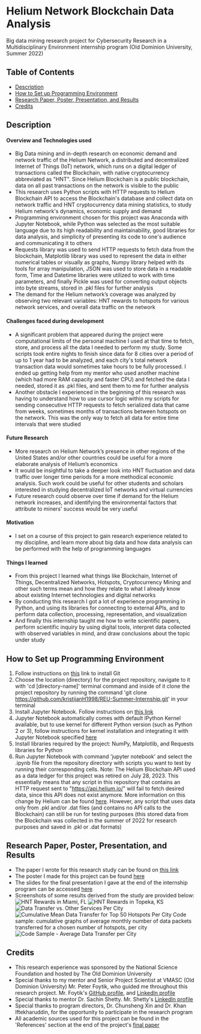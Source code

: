 # Helium Network Blockchain Data Analysis
Big data mining research project for Cybersecurity Research in a Multidisciplinary Environment internship program (Old Dominion University, Summer 2022)

## Table of Contents
- [Description](#description)
- [How to Set up Programming Environment](#how-to-set-up-programming-environment)
- [Research Paper, Poster, Presentation, and Results](#research-paper-poster-presentation-and-results)
- [Credits](#credits)

## Description
#### Overview and Technologies used
* Big Data mining and in-depth research on economic demand and network traffic of the Helium Network, a distributed and decentralized Internet of Things (IoT) network, which runs on a digital ledger of transactions called the Blockchain, with native cryptocurrency abbreviated as "HNT". Since Helium Blockchain is a public blockchain, data on all past transactions on the network is visible to the public
* This research uses Python scripts with HTTP requests to Helium Blockchain API to access the Blockchain's database and collect data on network traffic and HNT cryptocurrency data mining statistics, to study Helium network's dynamics, economic supply and demand
* Programming environment chosen for this project was Anaconda with Jupyter Notebook, while Python was selected as the most suitable language due to its high readability and maintainability, good libraries for data analysis, and simplicity of presenting its code to one's audience and communicating it to others
* Requests library was used to send HTTP requests to fetch data from the blockchain, Matplotlib library was used to represent the data in either numerical tables or visually as graphs, Numpy library helped with its tools for array manipulation, JSON was used to store data in a readable form, Time and Datetime libraries were utilized to work with time parameters, and finally Pickle was used for converting output objects into byte streams, stored in .pkl files for further analysis
* The demand for the Helium network’s coverage was analyzed by observing two relevant variables: HNT rewards to hotspots for various network services, and overall data traffic on the network

#### Challenges faced during development
* A significant problem that appeared during the project were computational limits of the personal machine I used at that time to fetch, store, and process all the data I needed to perform my study. Some scripts took entire nights to finish since data for 8 cities over a period of up to 1 year had to be analyzed, and each city's total network transaction data would sometimes take hours to be fully processed. I ended up getting help from my mentor who used another machine (which had more RAM capacity and faster CPU) and fetched the data I needed, stored it as .pkl files, and sent them to me for further analysis
* Another obstacle I experienced in the beginning of this research was having to understand how to use cursor logic within my scripts for sending consecutive HTTP requests to fetch serialized data that came from weeks, sometimes months of transactions between hotspots on the network. This was the only way to fetch all data for entire time intervals that were studied

#### Future Research
* More research on Helium Network’s presence in other regions of the United States and/or other countries could be useful for a more elaborate analysis of Helium’s economics
* It would be insightful to take a deeper look into HNT fluctuation and data traffic over longer time periods for a more methodical economic analysis. Such work could be useful for other students and scholars interested in studying decentralized IoT networks and virtual currencies
* Future research could observe over time if demand for the Helium network increases, and identifying the environmental factors that attribute to miners' success would be very useful

#### Motivation
* I set on a course of this project to gain research experience related to my discipline, and learn more about big data and how data analysis can be performed with the help of programming languages

#### Things I learned
* From this project I learned what things like Blockchain, Internet of Things, Decentralized Networks, Hotspots, Cryptocurrency Mining and other such terms mean and how they relate to what I already know about existing Internet technologies and digital networks
* By conducting this research I got a lot of experience programming in Python, and using its libraries for connecting to external APIs, and to perform data collection, processing, representation, and visualization
* And finally this internship taught me how to write scientific papers, perform scientific inquiry by using digital tools, interpret data collected with observed variables in mind, and draw conclusions about the topic under study

## How to Set up Programming Environment
1. Follow instructions on [this](https://github.com/git-guides/install-git) link to install Git
2. Choose the location (directory) for the project repository, navigate to it with 'cd [directory-name]' terminal command and inside of it clone the project repository by running the command 'git clone https://github.com/kristijanH1998/REU-Summer-Internship.git' in your terminal
3. Install Jupyter Notebook. Follow instructions on [this link](https://jupyter.org/install)
4. Jupyter Notebook automatically comes with default IPython Kernel available, but to use kernel for different Python version (such as Python 2 or 3), follow instructions for kernel installation and integrating it with Jupyter Notebook specified [here](https://ipython.readthedocs.io/en/latest/install/kernel_install.html#installing-the-ipython-kernel)
5. Install libraries required by the project: NumPy, Matplotlib, and Requests libraries for Python
6. Run Jupyter Notebook with command 'jupyter notebook' and select the .ipynb file from the repository directory with scripts you want to test by running their corresponding cells. Note: The Helium Blockchain API used as a data ledger for this project was retired on July 28, 2023. This essentially means that any script in this repository that contains an HTTP request sent to "https://api.helium.io/" will fail to fetch desired data, since this API does not exist anymore. More information on this change by Helium can be found [here](https://docs.helium.com/solana/migration/blockchain-api/). However, any script that uses data only from .pkl and/or .dat files (and contains no API calls to the Blockchain) can still be run for testing purposes (this stored data from the Blockchain was collected in the summer of 2022 for research purposes and saved in .pkl or .dat formats)

## Research Paper, Poster, Presentation, and Results
* The paper I wrote for this research study can be found on [this link](https://docs.google.com/document/d/1e3eJWykSwqRAiOo_efxFnnfB9gEqLwgV/edit?usp=sharing&ouid=118036694644451906663&rtpof=true&sd=true)
* The poster I made for this project can be found [here](https://docs.google.com/presentation/d/1L2tvWKAIFjRoeVKj8vxawBlwEcLpBivB/edit?usp=sharing&ouid=118036694644451906663&rtpof=true&sd=true)
* The slides for the final presentation I gave at the end of the internship program can be accessed [here](https://docs.google.com/presentation/d/1EP9JSGx_IGVwyFztLyxRJESCElC5qrW9DdnMKnJ87qU/edit?usp=sharing)
* Screenshots of some results derived from the study are provided below:
![HNT Rewards in Miami, FL](/results-screenshots/odu-helium-analysis4.png?raw=true "HNT Rewards in Miami, FL")
![HNT Rewards in Topeka, KS](/results-screenshots/odu-helium-analysis2.png?raw=true "HNT Rewards in Topeka, KS")
![Data Transfer vs. Other Services Per City](/results-screenshots/odu-helium-analysis8.png?raw=true "Data Transfer vs. Other Services Per City")
![Cumulative Mean Data Transfer for Top 50 Hotspots Per City](/results-screenshots/odu-helium-analysis7.png?raw=true "Data Transfer vs. Other Services Per City")
Code sample: cumulative graphs of average monthly number of data packets transferred for a chosen number of hotspots, per city
![Code Sample - Average Data Transfer per City](/results-screenshots/odu-helium-analysis9.png?raw=true "Code Sample - Average Data Transfer per City")

## Credits
* This research experience was sponsored by the National Science Foundation and hosted by The Old Dominion University
* Special thanks to my mentor and Senior Project Scientist at VMASC (Old Dominion University) Mr. Peter Foytik, who guided me throughout this research project. Mr. Foytik's [GitHub profile](https://github.com/pfoytik), and [LinkedIn profile](https://www.linkedin.com/in/peter-foytik-01ab2812/)
* Special thanks to mentor Dr. Sachin Shetty. Mr. Shetty's [LinkedIn profile](https://www.linkedin.com/in/sachin-shetty-47467613/)
* Special thanks to program directors, Dr. Chunsheng Xin and Dr. Khan Iftekharuddin, for the opportunity to participate in the research program 
* All academic sources used for this project can be found in the 'References' section at the end of the project's [final paper](https://docs.google.com/document/d/1e3eJWykSwqRAiOo_efxFnnfB9gEqLwgV/edit?usp=sharing&ouid=118036694644451906663&rtpof=true&sd=true) 